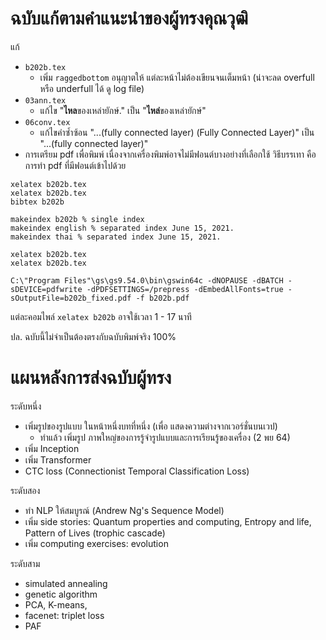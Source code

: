 # ฉบับแก้ตามคำแนะนำของผู้ทรงคุณวุฒิ

แก้
  * ```b202b.tex```
    * เพิ่ม ```raggedbottom``` อนุญาตให้ แต่ละหน้าไม่ต้องเขียนจนเต็มหน้า (น่าจะลด overfull หรือ underfull ได้ ดู log file) 
  * ```03ann.tex```
    * แก้ไข "**ไหล**ของเหล่ายักษ์." เป็น "**ไหล่**ของเหล่ายักษ์"
  * ```06conv.tex```
    * แก้ไขคำซ้ำซ้อน "...(fully connected layer) (Fully Connected Layer)" เป็น "...(fully connected layer)"
  * การเตรียม pdf เพื่อพิมพ์ เนื่องจากเครื่องพิมพ์อาจไม่มีฟอนต์บางอย่างที่เลือกใช้ วิธีบรรเทา คือ การทำ pdf ที่มีฟอนต์เข้าไปด้วย

```
xelatex b202b.tex
xelatex b202b.tex
bibtex b202b

makeindex b202b % single index
makeindex english % separated index June 15, 2021.
makeindex thai % separated index June 15, 2021.

xelatex b202b.tex
xelatex b202b.tex

C:\"Program Files"\gs\gs9.54.0\bin\gswin64c -dNOPAUSE -dBATCH -sDEVICE=pdfwrite -dPDFSETTINGS=/prepress -dEmbedAllFonts=true -sOutputFile=b202b_fixed.pdf -f b202b.pdf
```

แต่ละคอมไพล์ ```xelatex b202b``` อาจใช้เวลา 1 - 17 นาที

ปล. ฉบับนี้ไม่จำเป็นต้องตรงกับฉบับพิมพ์จริง 100%


# แผนหลังการส่งฉบับผู้ทรง

ระดับหนึ่ง
  * เพิ่มรูปของรูปแบบ ในหน้าหนึ่งบทที่หนึ่ง (เพื่อ แสดงความต่างจากเวอร์ชั่นบนเวป)
    * ทำแล้ว เพิ่มรูป ภาพใหญ่ของการรู้จำรูปแบบและการเรียนรู้ของเครื่อง (2 พย 64) 
  * เพิ่ม Inception
  * เพิ่ม Transformer
  * CTC loss (Connectionist Temporal Classification Loss)

ระดับสอง
  * ทำ NLP ให้สมบูรณ์ (Andrew Ng's Sequence Model)
  * เพิ่ม side stories: Quantum properties and computing, Entropy and life, Pattern of Lives (trophic cascade)
  * เพิ่ม computing exercises: evolution

ระดับสาม
  * simulated annealing
  * genetic algorithm
  * PCA, K-means, 
  * facenet: triplet loss
  * PAF
